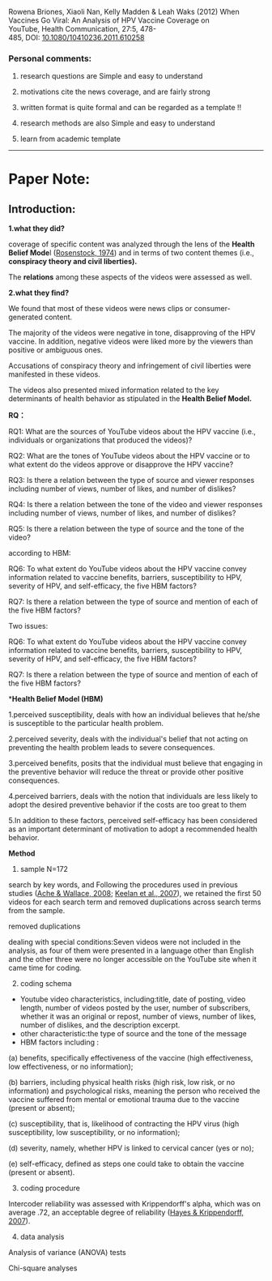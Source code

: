 
Rowena Briones, Xiaoli Nan, Kelly Madden & Leah Waks (2012) When Vaccines Go Viral: An Analysis of HPV Vaccine Coverage on YouTube, Health Communication, 27:5, 478-485, DOI: [10.1080/10410236.2011.610258](https://doi.org/10.1080/10410236.2011.610258)

### Personal comments:

1. research questions are Simple and easy to understand

2. motivations cite the news coverage, and are fairly strong

3. written format is quite formal and can be regarded as a template !!

4. research methods are also Simple and easy to understand

5. learn from academic template

----

# Paper Note:

## Introduction:

**1.what they did?**

coverage of specific content was analyzed through the lens of the **Health Belief Mode**l ([Rosenstock, 1974](https://www.tandfonline.com/doi/full/10.1080/10410236.2011.610258?src=#)) and in terms of two content themes (i.e., **conspiracy theory and civil liberties).**

The **relations** among these aspects of the videos were assessed as well.

**2.what they find?**

We found that most of these videos were news clips or consumer-generated content. 

The majority of the videos were negative in tone, disapproving of the HPV vaccine. In addition, negative videos were liked more by the viewers than positive or ambiguous ones. 

Accusations of conspiracy theory and infringement of civil liberties were manifested in these videos. 

The videos also presented mixed information related to the key determinants of health behavior as stipulated in the **Health Belief Model.**


**RQ：**

RQ1: What are the sources of YouTube videos about the HPV vaccine (i.e., individuals or organizations that produced the videos)?

RQ2: What are the tones of YouTube videos about the HPV vaccine or to what extent do the videos approve or disapprove the HPV vaccine?

RQ3: Is there a relation between the type of source and viewer responses including number of views, number of likes, and number of dislikes?

RQ4: Is there a relation between the tone of the video and viewer responses including number of views, number of likes, and number of dislikes?

RQ5: Is there a relation between the type of source and the tone of the video?

according to HBM:

RQ6: To what extent do YouTube videos about the HPV vaccine convey information related to vaccine benefits, barriers, susceptibility to HPV, severity of HPV, and self-efficacy, the five HBM factors?

RQ7: Is there a relation between the type of source and mention of each of the five HBM factors?

Two issues:

RQ6: To what extent do YouTube videos about the HPV vaccine convey information related to vaccine benefits, barriers, susceptibility to HPV, severity of HPV, and self-efficacy, the five HBM factors?

RQ7: Is there a relation between the type of source and mention of each of the five HBM factors?

***Health Belief Model (HBM)**

1.perceived susceptibility, deals with how an individual believes that he/she is susceptible to the particular health problem.

2.perceived severity, deals with the individual's belief that not acting on preventing the health problem leads to severe consequences.

3.perceived benefits, posits that the individual must believe that engaging in the preventive behavior will reduce the threat or provide other positive consequences.

4.perceived barriers, deals with the notion that individuals are less likely to adopt the desired preventive behavior if the costs are too great to them

5.In addition to these factors, perceived self-efficacy has been considered as an important determinant of motivation to adopt a recommended health behavior.

**Method**

1. sample  N=172

search by key words, and Following the procedures used in previous studies ([Ache & Wallace, 2008](https://www.tandfonline.com/doi/full/10.1080/10410236.2011.610258?src=#); [Keelan et al., 2007](https://www.tandfonline.com/doi/full/10.1080/10410236.2011.610258?src=#)), we retained the first 50 videos for each search term and removed duplications across search terms from the sample.

removed duplications

dealing with special conditions:Seven videos were not included in the analysis, as four of them were presented in a language other than English and the other three were no longer accessible on the YouTube site when it came time for coding. 

2. coding schema
   
- Youtube video characteristics, including:title, date of posting, video length, number of videos posted by the user, number of subscribers, whether it was an original or repost, number of views, number of likes, number of dislikes, and the description excerpt.
- other characteristic:the type of source and the tone of the message
- HBM factors including :

(a) benefits, specifically effectiveness of the vaccine (high effectiveness, low effectiveness, or no information); 

(b) barriers, including physical health risks (high risk, low risk, or no information) and psychological risks, meaning the person who received the vaccine suffered from mental or emotional trauma due to the vaccine (present or absent); 

(c) susceptibility, that is, likelihood of contracting the HPV virus (high susceptibility, low susceptibility, or no information); 

(d) severity, namely, whether HPV is linked to cervical cancer (yes or no); 

(e) self-efficacy, defined as steps one could take to obtain the vaccine (present or absent).

3. coding procedure

Intercoder reliability was assessed with Krippendorff's alpha, which was on average .72, an acceptable degree of reliability ([Hayes & Krippendorff, 2007](https://www.tandfonline.com/doi/full/10.1080/10410236.2011.610258?src=#)).

4. data  analysis

Analysis of variance (ANOVA) tests

Chi-square analyses